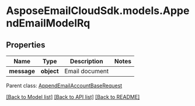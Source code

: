# AsposeEmailCloudSdk.models.AppendEmailModelRq
## Properties
Name | Type | Description | Notes
------------ | ------------- | ------------- | -------------
**message** | **object** | Email document              | 

 Parent class: [AppendEmailAccountBaseRequest](AppendEmailAccountBaseRequest.md)

[[Back to Model list]](README.md#documentation-for-models) [[Back to API list]](README.md#documentation-for-api-endpoints) [[Back to README]](README.md)


